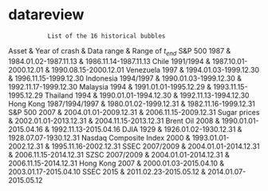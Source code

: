 # datareview

               List of the 16 historical bubbles

  Asset \& Year of crash      &         Data range	    &    Range of $t_{end}$
	S\&P 500 1987               & 	1984.01.02-1987.11.13 & 	1986.11.14-1987.11.13
 	Chile 1991/1994             & 	1987.10.01-2000.12.01 & 	1990.08.15-2000.12.01
	Venezuela 1997              & 	1994.01.03-1999.12.30 & 	1996.11.15-1999.12.30
	Indonesia 1994/1997         & 	1990.01.03-1999.12.30 & 	1992.11.17-1999.12.30
	Malaysia 1994               & 	1991.01.01-1995.12.29 & 	1993.11.15-1995.12.29
	Thailand 1994               & 	1990.01.01-1994.12.30 & 	1992.11.13-1994.12.30
	Hong Kong 1987/1994/1997    & 	1980.01.02-1999.12.31 &   1982.11.16-1999.12.31
 	S\&P 500 2007               & 	2004.01.01-2009.12.31	&   2006.11.15-2009.12.31
 	Sugar prices                & 	2002.01.01-2013.12.31 & 	2004.11.15-2013.12.31
	Brent Oil 2008              & 	1990.01.01-2015.04.16 & 	1992.11.13-2015.04.16
	DJIA 1929                   & 	1926.01.02-1930.12.31 & 	1928.07.07-1930.12.31
	Nasdaq Composite Index 2000 & 	1993.01.01-2002.12.31 & 	1995.11.16-2002.12.31
	SSEC 2007/2009              & 	2004.01.01-2014.12.31	&   2006.11.15-2014.12.31
 	SZSC 2007/2009              & 	2004.01.01-2014.12.31 & 	2006.11.15-2014.12.31
	Hong Kong 2007              & 	2000.01.03-2015.04.10 &   2003.01.17-2015.04.10
 	SSEC 2015                   & 	2011.02.23-2015.05.12 &   2014.01.07-2015.05.12
